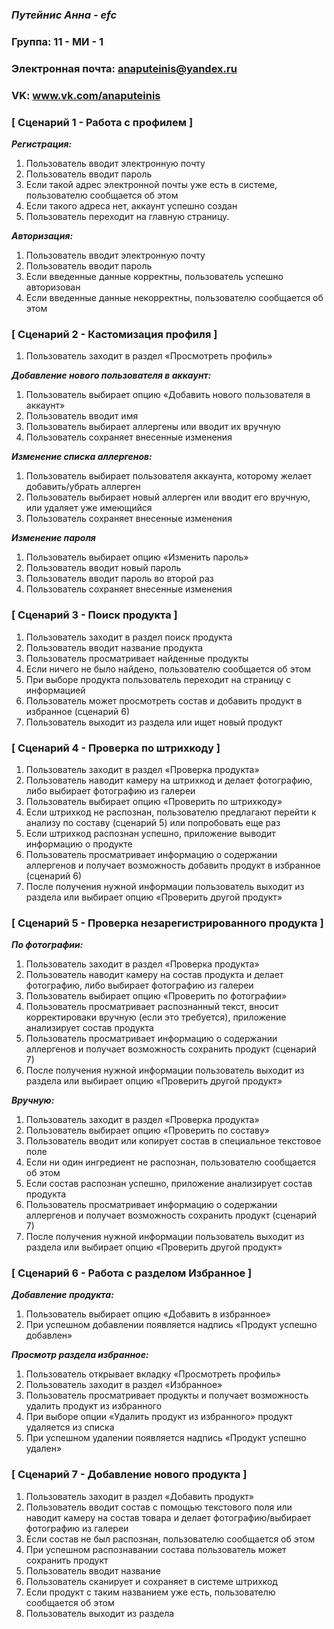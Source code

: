 ### ***Путейнис Анна - efc***

### Группа: 11 - МИ - 1
### Электронная почта:  anaputeinis@yandex.ru
### VK: www.vk.com/anaputeinis




### **[ Сценарий 1 - Работа с профилем ]**
***Регистрация:***
1.	Пользователь вводит электронную почту
2.	Пользователь вводит пароль
3.	Если такой адрес электронной почты уже есть в системе, пользователю сообщается об этом
4.	Если такого адреса нет, аккаунт успешно создан
5.	Пользователь переходит на главную страницу.

***Авторизация:***
1.	Пользователь вводит электронную почту
2.	Пользователь вводит пароль
3.	Если введенные данные корректны, пользователь успешно авторизован
4.	Если введенные данные некорректны, пользователю сообщается об этом 

### **[ Сценарий 2 - Кастомизация профиля ]**
1.	Пользователь заходит в раздел «Просмотреть профиль»

***Добавление нового пользователя в аккаунт:***
1.	Пользователь выбирает опцию «Добавить нового пользователя в аккаунт»
2.	Пользователь вводит имя
3.	Пользователь выбирает аллергены или вводит их вручную
4.	Пользователь сохраняет внесенные изменения 

***Изменение списка аллергенов:***
1.	Пользователь выбирает пользователя аккаунта, которому желает добавить/убрать аллерген
2.	Пользователь выбирает новый аллерген или вводит его вручную, или удаляет уже имеющийся
3.	Пользователь сохраняет внесенные изменения

***Изменение пароля***
1.	Пользователь выбирает опцию «Изменить пароль»
2.	Пользователь вводит новый пароль
3.	Пользователь вводит пароль во второй раз
4.	Пользователь сохраняет внесенные изменения 


### **[ Сценарий 3 - Поиск продукта ]**
1.	Пользователь заходит в раздел поиск продукта
2.	Пользователь вводит название продукта
3.	Пользователь просматривает найденные продукты
4.	Если ничего не было найдено, пользователю сообщается об этом
5.	При выборе продукта пользователь переходит на страницу с информацией  
6.	Пользователь может просмотреть состав и добавить продукт в избранное (сценарий 6)
7.	Пользователь выходит из раздела или ищет новый продукт

### **[ Сценарий 4 - Проверка по штрихкоду ]**
1.	Пользователь заходит в раздел «Проверка продукта»
2.	Пользователь наводит камеру на штрихкод и делает фотографию, либо выбирает фотографию из галереи
3.	Пользователь выбирает опцию «Проверить по штрихкоду»
4.	Если штрихкод не распознан, пользователю предлагают перейти к анализу по составу (сценарий 5) или попробовать еще раз
5.	Если штрихкод распознан успешно, приложение выводит информацию о продукте
6.	Пользователь просматривает информацию о содержании аллергенов и получает возможность добавить продукт в избранное (сценарий 6)
7.	После получения нужной информации пользователь выходит из раздела или выбирает опцию «Проверить другой продукт»

### **[ Сценарий 5 - Проверка незарегистрированного продукта ]**

***По фотографии:***
1.	Пользователь заходит в раздел «Проверка продукта»
2.	Пользователь наводит камеру на состав продукта и делает фотографию, либо выбирает фотографию из галереи
3.	Пользователь выбирает опцию «Проверить по фотографии»
4.	Пользователь просматривает распознанный текст, вносит корректироваки вручную (если это требуется), приложение анализирует состав продукта
6.	Пользователь просматривает информацию о содержании аллергенов и получает возможность сохранить продукт (сценарий 7)
7.	После получения нужной информации пользователь выходит из раздела или выбирает опцию «Проверить другой продукт»

***Вручную:***
1.	Пользователь заходит в раздел «Проверка продукта»
2.	Пользователь выбирает опцию «Проверить по составу»
3.	Пользователь вводит или копирует состав в специальное текстовое поле
4.	Если ни один ингредиент не распознан, пользователю сообщается об этом 
5.	Если состав распознан успешно, приложение анализирует состав продукта
6.	Пользователь просматривает информацию о содержании аллергенов и получает возможность сохранить продукт (сценарий 7)
7.	После получения нужной информации пользователь выходит из раздела или выбирает опцию «Проверить другой продукт»

### **[ Сценарий 6 - Работа с разделом Избранное ]**
***Добавление продукта:***
1.	Пользователь выбирает опцию «Добавить в избранное»
2.	При успешном добавлении появляется надпись «Продукт успешно добавлен» 

***Просмотр раздела избранное:***
1.	Пользователь открывает вкладку «Просмотреть профиль»
2.	Пользователь заходит в раздел «Избранное»
3.	Пользователь просматривает продукты и получает возможность удалить продукт из избранного
4.	При выборе опции «Удалить продукт из избранного» продукт удаляется из списка
5.	При успешном удалении появляется надпись «Продукт успешно удален» 


### **[ Сценарий 7 - Добавление нового продукта  ]**
1.	Пользователь заходит в раздел «Добавить продукт»
2.	Пользователь вводит состав с помощью текстового поля или наводит камеру на состав товара и делает фотографию/выбирает фотографию из галереи
3.	Если состав не был распознан, пользователю сообщается об этом
4.	При успешном распознавании состава пользователь может сохранить продукт
5.  Пользователь вводит название
6.	Пользователь сканирует и сохраняет в системе штрихкод
7.	Если продукт с таким названием уже есть, пользователю сообщается об этом 
8.	Пользователь выходит из раздела
